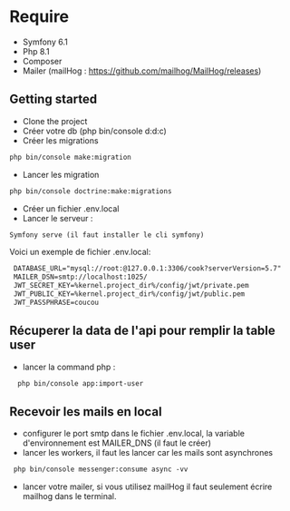# Require

- Symfony 6.1
- Php 8.1
- Composer
- Mailer (mailHog : https://github.com/mailhog/MailHog/releases)

## Getting started

- Clone the project
- Créer votre db (php bin/console d:d:c)
- Créer les migrations 
 ```txt
php bin/console make:migration
```
- Lancer les migration 
 ```txt
php bin/console doctrine:make:migrations
```
- Créer un fichier .env.local
- Lancer le serveur :
```txt
Symfony serve (il faut installer le cli symfony)
``` 
 
  Voici un exemple de fichier .env.local: 

```txt
 DATABASE_URL="mysql://root:@127.0.0.1:3306/cook?serverVersion=5.7"
 MAILER_DSN=smtp://localhost:1025/
 JWT_SECRET_KEY=%kernel.project_dir%/config/jwt/private.pem
 JWT_PUBLIC_KEY=%kernel.project_dir%/config/jwt/public.pem
 JWT_PASSPHRASE=coucou
```

## Récuperer la data de l'api pour remplir la table user

- lancer la command php : 
```txt
  php bin/console app:import-user 
```

## Recevoir les mails en local

- configurer le port smtp  dans le fichier .env.local, la variable d'environnement est MAILER_DNS (il faut le créer)
- lancer les workers, il faut les lancer car les mails sont asynchrones 
 ```txt
  php bin/console messenger:consume async -vv
```
- lancer votre mailer, si vous utilisez mailHog il faut seulement écrire mailhog dans le terminal.

